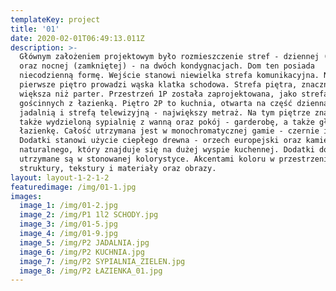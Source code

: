```yaml
---
templateKey: project
title: '01'
date: 2020-02-01T06:49:13.011Z
description: >-
  Głównym założeniem projektowym było rozmieszczenie stref - dziennej (otwartej)
  oraz nocnej (zamkniętej) - na dwóch kondygnacjach. Dom ten posiada
  niecodzienną formę. Wejście stanowi niewielka strefa komunikacyjna. Na
  pierwsze piętro prowadzi wąska klatka schodowa. Strefa piętra, znacznie
  większa niż parter. Przestrzeń 1P została zaprojektowana, jako strefa pokoi
  gościnnych z łazienką. Piętro 2P to kuchnia, otwarta na część dzienną z
  jadalnią i strefą telewizyjną - największy metraż. Na tym piętrze znajdziemy
  także wydzieloną sypialnię z wanną oraz pokój - garderobę, a także główną
  łazienkę. Całość utrzymana jest w monochromatycznej gamie - czernie i biele.
  Dodatki stanowi użycie ciepłego drewna - orzech europejski oraz kamienia
  naturalnego, który znajduje się na dużej wyspie kuchennej. Dodatki do do domu
  utrzymane są w stonowanej kolorystyce. Akcentami koloru w przestrzeni są
  struktury, tekstury i materiały oraz obrazy.
layout: layout-1-2-1-2
featuredimage: /img/01-1.jpg
images:
  image_1: /img/01-2.jpg
  image_2: /img/P1 1l2 SCHODY.jpg
  image_3: /img/01-5.jpg
  image_4: /img/01-9.jpg
  image_5: /img/P2 JADALNIA.jpg
  image_6: /img/P2 KUCHNIA.jpg
  image_7: /img/P2 SYPIALNIA_ZIELEN.jpg
  image_8: /img/P2 ŁAZIENKA_01.jpg
---
```


